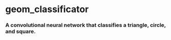 # geom_classificator
### A convolutional neural network that classifies a triangle, circle, and square.
